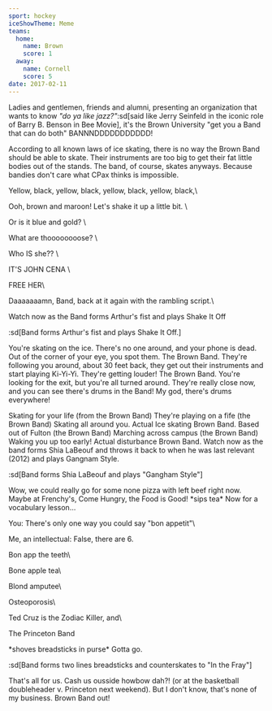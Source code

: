 ```yaml
---
sport: hockey
iceShowTheme: Meme
teams:
  home:
    name: Brown
    score: 1
  away:
    name: Cornell
    score: 5
date: 2017-02-11
---
```


Ladies and gentlemen, friends and alumni, presenting an organization that wants to know _"do ya like jazz?"_:sd[said like Jerry Seinfeld in the iconic role of Barry B. Benson in Bee Movie], it's the Brown University "get you a Band that can do both" BANNNDDDDDDDDDDD!

According to all known laws of ice skating, there is no way the Brown Band should be able to skate. Their instruments are too big to get their fat little bodies out of the stands. The band, of course, skates anyways. Because bandies don't care what CPax thinks is impossible.

Yellow, black, yellow, black, yellow, black, yellow, black,\

Ooh, brown and maroon! Let's shake it up a little bit. \

Or is it blue and gold? \

What are thoooooooose? \

Who IS she?? \

IT'S JOHN CENA \

FREE HER\

Daaaaaaamn, Band, back at it again with the rambling script.\

Watch now as the Band forms Arthur's fist and plays Shake It Off

:sd[Band forms Arthur's fist and plays Shake It Off.]

You're skating on the ice. There's no one around, and your phone is dead. Out of the corner of your eye, you spot them. The Brown Band. They're following you around, about 30 feet back, they get out their instruments and start playing Ki-Yi-Yi. They're getting louder! The Brown Band. You're looking for the exit, but you're all turned around. They're really close now, and you can see there's drums in the Band! My god, there's drums everywhere!

Skating for your life (from the Brown Band) They're playing on a fife (the Brown Band) Skating all around you. Actual Ice skating Brown Band. Based out of Fulton (the Brown Band) Marching across campus (the Brown Band) Waking you up too early! Actual disturbance Brown Band. Watch now as the band forms Shia LaBeouf and throws it back to when he was last relevant (2012) and plays Gangnam Style.

:sd[Band forms Shia LaBeouf and plays "Gangham Style"]

Wow, we could really go for some none pizza with left beef right now. Maybe at Frenchy's, Come Hungry, the Food is Good! \*sips tea\* Now for a vocabulary lesson...

You: There's only one way you could say "bon appetit"\

Me, an intellectual: False, there are 6.

Bon app the teeth\

Bone apple tea\

Blond amputee\

Osteoporosis\

Ted Cruz is the Zodiac Killer, and\

The Princeton Band

\*shoves breadsticks in purse\* Gotta go.

:sd[Band forms two lines breadsticks and counterskates to "In the Fray"]

That's all for us. Cash us ousside howbow dah?! (or at the basketball doubleheader v. Princeton next weekend). But I don't know, that's none of my business. Brown Band out!
